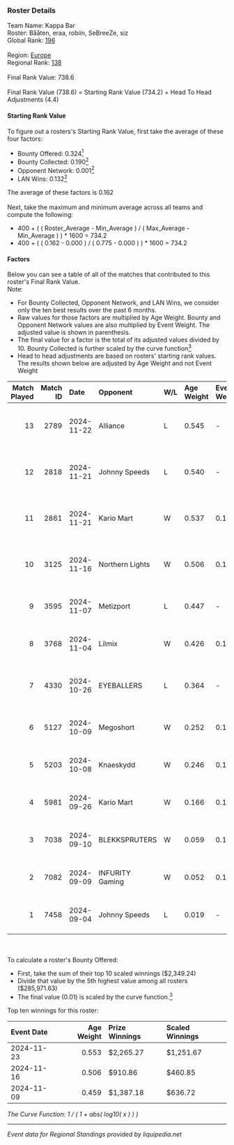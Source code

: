 ### Roster Details<br />
Team Name: Kappa Bar<br />
Roster: Bååten, eraa, robiin, SeBreeZe, siz<br />
Global Rank: [196](../../standings_global_2025_02_28.md)<br />
<br />
Region: [Europe]( ../../standings_europe_2025_02_28.md)<br />
Regional Rank: [138]( ../../standings_europe_2025_02_28.md)<br />
<br />
Final Rank Value:  738.6<br />
<br />
Final Rank Value (738.6) = Starting Rank Value (734.2) + Head To Head Adjustments (4.4)<br />

#### Starting Rank Value<br />
To figure out a rosters's Starting Rank Value, first take the average of these four factors:<br />
- Bounty Offered: 0.324[<sup>1</sup>](#table2)
- Bounty Collected: 0.190[<sup>2</sup>](#table1)
- Opponent Network: 0.001[<sup>2</sup>](#table1)
- LAN Wins: 0.132[<sup>2</sup>](#table1)

The average of these factors is 0.162<br />
<br />
Next, take the maximum and minimum average across all teams and compute the following:<br />
- 400 + ( ( Roster_Average - Min_Average ) / ( Max_Average - Min_Average ) ) * 1600 = 734.2
- 400 + ( ( 0.162 - 0.000 ) / ( 0.775 - 0.000 ) ) * 1600 = 734.2


#### Factors<br />
Below you can see a table of all of the matches that contributed to this roster's Final Rank Value.<br />
Note:<br />

- For Bounty Collected, Opponent Network, and LAN Wins, we consider only the ten best results over the past 6 months.
- Raw values for those factors are multiplied by Age Weight. Bounty and Opponent Network values are also multiplied by Event Weight. The adjusted value is shown in parenthesis.
- The final value for a factor is the total of its adjusted values divided by 10. Bounty Collected is further scaled by the curve function[<sup>3</sup>](#curveFunction)
- Head to head adjustments are based on rosters' starting rank values. The results shown below are adjusted by Age Weight and not Event Weight
<span id="table1"></span><br />


| Match Played | Match ID | Date       | Opponent        | W/L | Age Weight | Event Weight | Bounty Collected | Opponent Network | LAN Wins  | H2H Adj. | Roster                               |
| -: | -: | :- | :- | :- | :- | :- | :- | :- | :- | -: | :- |
|           13 |     2789 | 2024-11-22 | Alliance        | L   | 0.545      | -            | -                | -                | -         |    -4.66 | Bååten, eraa, robiin, SeBreeZe, siz  |
|           12 |     2818 | 2024-11-21 | Johnny Speeds   | L   | 0.540      | -            | -                | -                | -         |    -3.79 | Bååten, eraa, robiin, SeBreeZe, siz  |
|           11 |     2861 | 2024-11-21 | Kario Mart      | W   | 0.537      | 0.143        | 0.004 (0.000)    | 0.070 (0.005)    | 1 (0.537) |     6.23 | Bååten, eraa, robiin, SeBreeZe, siz  |
|           10 |     3125 | 2024-11-16 | Northern Lights | W   | 0.506      | 0.143        | 0.001 (0.000)    | 0.000 (0.000)    | 1 (0.506) |     3.71 | eraa, robiin, SeBreeZe, siz, Twinkey |
|            9 |     3595 | 2024-11-07 | Metizport       | L   | 0.447      | -            | -                | -                | -         |    -1.31 | eraa, robiin, SeBreeZe, siz, virree  |
|            8 |     3768 | 2024-11-04 | Lilmix          | W   | 0.426      | 0.143        | 0.001 (0.000)    | 0.027 (0.002)    | 0 (0.000) |     3.23 | b0bbzki, Bååten, eraa, robiin, siz   |
|            7 |     4330 | 2024-10-26 | EYEBALLERS      | L   | 0.364      | -            | -                | -                | -         |    -4.27 | eraa, Lekr0, robiin, Sapec, SeBreeZe |
|            6 |     5127 | 2024-10-09 | Megoshort       | W   | 0.252      | 0.143        | 0.000 (0.000)    | 0.120 (0.004)    | 0 (0.000) |     1.72 | eraa, robiin, SeBreeZe, siz, virree  |
|            5 |     5203 | 2024-10-08 | Knaeskydd       | W   | 0.246      | 0.143        | 0.000 (0.000)    | 0.000 (0.000)    | 0 (0.000) |     1.02 | eraa, robiin, SeBreeZe, siz, virree  |
|            4 |     5981 | 2024-09-26 | Kario Mart      | W   | 0.166      | 0.143        | 0.004 (0.000)    | 0.070 (0.002)    | 0 (0.000) |     1.92 | b0bbzki, Bååten, eraa, robiin, siz   |
|            3 |     7038 | 2024-09-10 | BLEKKSPRUTERS   | W   | 0.059      | 0.143        | 0.000 (0.000)    | 0.003 (0.000)    | 0 (0.000) |     0.25 | eraa, Ludwig, robiin, siz, virree    |
|            2 |     7082 | 2024-09-09 | INFURITY Gaming | W   | 0.052      | 0.143        | 0.001 (0.000)    | 0.032 (0.000)    | 0 (0.000) |     0.54 | eraa, Ludwig, robiin, siz, virree    |
|            1 |     7458 | 2024-09-04 | Johnny Speeds   | L   | 0.019      | -            | -                | -                | -         |    -0.15 | b0bbzki, Bååten, eraa, robiin, siz   |

<br />
<span id="table2"></span><br />
To calculate a roster's Bounty Offered:<br />

- First, take the sum of their top 10 scaled winnings ($2,349.24)
- Divide that value by the 5th highest value among all rosters ($285,971.63)
- The final value (0.01) is scaled by the curve function.[<sup>3</sup>](#curveFunction)

Top ten winnings for this roster:<br />

| Event Date | Age Weight | Prize Winnings | Scaled Winnings |
| :- | -: | :- | :- |
| 2024-11-23 |      0.553 | $2,265.27      | $1,251.67       |
| 2024-11-16 |      0.506 | $910.86        | $460.85         |
| 2024-11-09 |      0.459 | $1,387.18      | $636.72         |


<span id="curveFunction"></span>_The Curve Function: 1 / ( 1 + abs( log10( x ) ) )_<br />

---
_Event data for Regional Standings provided by liquipedia.net_<br />
